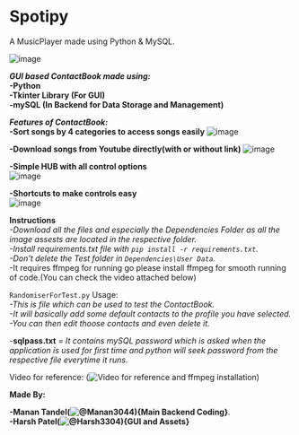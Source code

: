 # Spotipy
A MusicPlayer made using Python & MySQL.  

![image](https://user-images.githubusercontent.com/81703042/197117193-6266519d-9f87-4758-ba2a-236b21e0cfaf.png)  

**_GUI based ContactBook made using:_**  
 **-Python**  
 **-Tkinter Library (For GUI)**  
 **-mySQL (In Backend for Data Storage and Management)**  

**_**Features of ContactBook:**_**  
**-Sort songs by 4 categories to access songs easily**
![image](https://user-images.githubusercontent.com/81703042/197117429-e335a991-865e-49c8-ae74-1d5d91ab2c8f.png)  

**-Download songs from Youtube directly(with or without link)**
![image](https://user-images.githubusercontent.com/81703042/197117568-16974a0b-100b-49cb-ac0f-bde9918fd263.png)  

**-Simple HUB with all control options**  
![image](https://user-images.githubusercontent.com/81703042/197117675-223d29e4-bbee-404b-9bb7-7e2861b50971.png) 

**-Shortcuts to make controls easy**  
![image](https://user-images.githubusercontent.com/81703042/197117915-884a05dc-bb76-408e-a8ee-ed8fb1fd6745.png)  

**Instructions**  
 _-Download all the files and especially the Dependencies Folder as all the image assests are located in the respective folder.   
 -Install requirements.txt file with ```pip install -r requirements.txt```.   
 -Don't delete the Test folder in ```Dependencies\User Data```._  
 -It requires ffmpeg for running go please install ffmpeg for smooth running of code.(You can check the video attached below)  

```RandomiserForTest.py``` Usage:  
 _-This is file which can be used to test the ContactBook.  
 -It will basically add some default contacts to the profile you have selected.  
 -You can then edit thoose contacts and even delete it._  
 
 
-**sqlpass.txt** = _It contains mySQL password which is asked when the application is used for first time and python will seek password from the respective file everytime it runs._  

Video for reference: (![Video for reference and ffmpeg installation](https://youtu.be/TxAQQUtvz3A))


**Made By:** 

**-Manan Tandel(![@Manan3044](https://github.com/Manan3044)){Main Backend Coding}**.  
**-Harsh Patel(![@Harsh3304](https://github.com/Harsh3304)){GUI and Assets}** 

